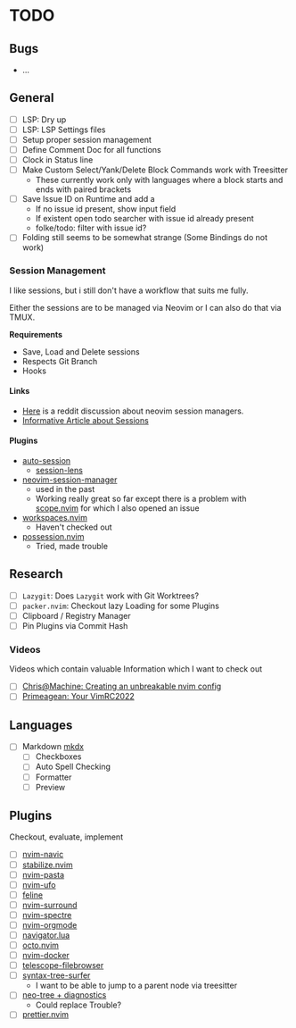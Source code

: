 # TODO

## Bugs

- ...

## General

- [ ] LSP: Dry up
- [ ] LSP: LSP Settings files
- [ ] Setup proper session management
- [ ] Define Comment Doc for all functions
- [ ] Clock in Status line
- [ ] Make Custom Select/Yank/Delete Block Commands work with Treesitter
  - These currently work only with languages where a block starts and ends with paired brackets
- [ ] Save Issue ID on Runtime and add a
  - If no issue id present, show input field
  - If existent open todo searcher with issue id already present
  - folke/todo: filter with issue id?
- [ ] Folding still seems to be somewhat strange (Some Bindings do not work)

### Session Management

I like sessions, but i still don't have a workflow that suits me fully.

Either the sessions are to be managed via Neovim or I can also do that via TMUX.

**Requirements**

- Save, Load and Delete sessions
- Respects Git Branch
- Hooks

#### Links

- [Here](https://www.reddit.com/r/neovim/comments/vvaw1x/which_in_your_opinion_is_the_best_session) is a reddit discussion about neovim session managers.
- [Informative Article about Sessions](https://alpha2phi.medium.com/neovim-for-beginners-session-c287a431389e)

#### Plugins

- [auto-session](https://github.com/rmagatti/auto-session)
  - [session-lens](https://github.com/rmagatti/session-lens)
- [neovim-session-manager](https://github.com/Shatur/neovim-session-manager)
  - used in the past
  - Working really great so far except there is a problem with [scope.nvim](https://github.com/tiagovla/scope.nvim/issues/1) for which I also opened an issue
- [workspaces.nvim](https://github.com/natecraddock/workspaces.nvim)
  - Haven't checked out
- [possession.nvim](https://github.com/jedrzejboczar/possession.nvim)
  - Tried, made trouble

## Research

- [ ] `Lazygit`: Does `Lazygit` work with Git Worktrees?
- [ ] `packer.nvim`: Checkout lazy Loading for some Plugins
- [ ] Clipboard / Registry Manager
- [ ] Pin Plugins via Commit Hash

### Videos

Videos which contain valuable Information which I want to check out

- [ ] [Chris@Machine: Creating an unbreakable nvim config](https://www.youtube.com/watch?v=Vghglz2oR0c)
- [ ] [Primeagean: Your VimRC2022](https://www.youtube.com/watch?v=x2QJYq4IX6M)

## Languages

- [ ] Markdown [mkdx](https://github.com/SidOfc/mkdx)
  - [ ] Checkboxes
  - [ ] Auto Spell Checking
  - [ ] Formatter
  - [ ] Preview

## Plugins

Checkout, evaluate, implement

- [ ] [nvim-navic](https://github.com/SmiteshP/nvim-navic)
- [ ] [stabilize.nvim](https://github.com/luukvbaal/stabilize.nvim)
- [ ] [nvim-pasta](https://github.com/hrsh7th/nvim-pasta)
- [ ] [nvim-ufo](https://github.com/kevinhwang91/nvim-ufo)
- [ ] [feline](https://github.com/feline-nvim/feline.nvim)
- [ ] [nvim-surround](https://github.com/kylechui/nvim-surround)
- [ ] [nvim-spectre](https://github.com/nvim-pack/nvim-spectre)
- [ ] [nvim-orgmode](https://github.com/nvim-orgmode/orgmode)
- [ ] [navigator.lua](https://github.com/ray-x/navigator.lua)
- [ ] [octo.nvim](https://github.com/pwntester/octo.nvim)
- [ ] [nvim-docker](https://github.com/dgrbrady/nvim-docker)
- [ ] [telescope-filebrowser](https://github.com/nvim-telescope/telescope-file-browser.nvim)
- [ ] [syntax-tree-surfer](https://github.com/ziontee113/syntax-tree-surfer)
  - I want to be able to jump to a parent node via treesitter
- [ ] [neo-tree + diagnostics](https://this-week-in-neovim.org/2022/Aug/1#new-neo-tree.nvim)
  - Could replace Trouble?
- [ ] [prettier.nvim](https://github.com/MunifTanjim/prettier.nvim)
